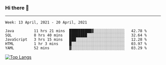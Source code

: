 ### Hi there 👋
---
<!--START_SECTION:waka-->
```text
Week: 13 April, 2021 - 20 April, 2021

Java         11 hrs 21 mins  ██████████▓░░░░░░░░░░░░░░   42.78 % 
SQL          8 hrs 40 mins   ████████░░░░░░░░░░░░░░░░░   32.64 % 
JavaScript   3 hrs 15 mins   ███░░░░░░░░░░░░░░░░░░░░░░   12.28 % 
HTML         1 hr 3 mins     █░░░░░░░░░░░░░░░░░░░░░░░░   03.97 % 
YAML         52 mins         ▓░░░░░░░░░░░░░░░░░░░░░░░░   03.29 % 
```
<!--END_SECTION:waka-->

[![Top Langs](https://github-readme-stats.vercel.app/api/top-langs/?username=HyunAh-iia&layout=compact)](https://github.com/anuraghazra/github-readme-stats)
<!--
**HyunAh-iia/HyunAh-iia** is a ✨ _special_ ✨ repository because its `README.md` (this file) appears on your GitHub profile.

Here are some ideas to get you started:

- 🔭 I’m currently working on ...
- 🌱 I’m currently learning ...
- 👯 I’m looking to collaborate on ...
- 🤔 I’m looking for help with ...
- 💬 Ask me about ...
- 📫 How to reach me: ...
- 😄 Pronouns: ...
- ⚡ Fun fact: ...
-->
